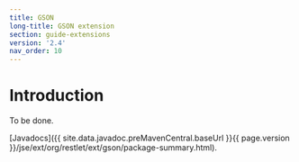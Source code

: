 ```yaml
---
title: GSON
long-title: GSON extension
section: guide-extensions
version: '2.4'
nav_order: 10
---
```

# Introduction

To be done.

[Javadocs]({{ site.data.javadoc.preMavenCentral.baseUrl }}{{ page.version }}/jse/ext/org/restlet/ext/gson/package-summary.html).
